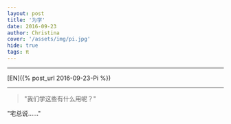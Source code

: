 ```yaml
---
layout: post
title: '为学'
date: 2016-09-23
author: Christina
cover: '/assets/img/pi.jpg'
hide: true
tags: π
---
```


---

[EN]({% post_url 2016-09-23-Pi %})

---

> "我们学这些有什么用呢？"

"宅总说……"